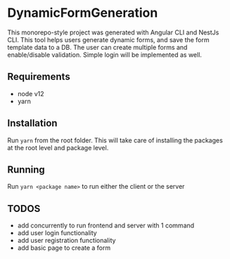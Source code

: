 # DynamicFormGeneration

This monorepo-style project was generated with Angular CLI and NestJs CLI.
This tool helps users generate dynamic forms, and save the form template data to a DB.
The user can create multiple forms and enable/disable validation.
Simple login will be implemented as well.

## Requirements

- node v12
- yarn

## Installation

Run `yarn` from the root folder. This will take care of installing the packages at the root level and package level.

## Running

Run `yarn <package name>` to run either the client or the server

## TODOS

- add concurrently to run frontend and server with 1 command
- add user login functionality
- add user registration functionality
- add basic page to create a form
